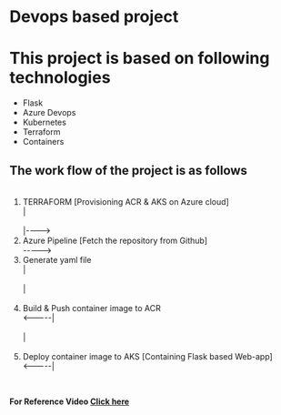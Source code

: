 # Devops based project
<h1> This project is based on following technologies </h1>
<ul>
<li> Flask </li>
<li> Azure Devops </li>
<li> Kubernetes </li>
<li> Terraform </li>
<li> Containers </li>
</ul>

<h2> The work flow of the project is as follows </h2>
<p><ol>
 </br><li>TERRAFORM [Provisioning ACR & AKS on Azure cloud] </li>| </br>
                                                         </br>   |----> <li> Azure Pipeline [Fetch the repository from Github]</li> -----> <li>Generate yaml file</li> | </br>
                                                                                                        </br>                                                          |  </br>
                                                                                                        </br>       <li>Build & Push container image to ACR</li> <-----|  </br>
                                                                                      </br>                            |  </br>  
                               </br>     <li> Deploy container image to AKS [Containing Flask based Web-app]</li><-----|     </ol></p> </br>
                                   
<b> For Reference Video <a href="https://www.linkedin.com/posts/mubingirach_devops-kubernetes-azure-activity-6817158160659304448-blZt">Click here</a>
